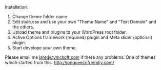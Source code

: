 Installation:

1. Change theme folder name
2. Edit style.css and use your own "Theme Name" and "Text Domain" and the others.
3. Upload theme and plugins to your WordPress root folder.
4. Active Options framework (required) plugin and Meta slider (optional) plugin.
5. Start develope your own theme.
 
Please email me jared@vmcsoft.com if there any problems.
One of themes which started from this: http://jonqueecofriendly.com/
